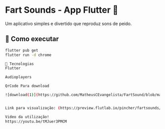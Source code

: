 # Fart Sounds - App Flutter 💨

Um aplicativo simples e divertido que reproduz sons de peido.

## 🚀 Como executar

```bash
flutter pub get
flutter run -d chrome

🔧 Tecnologias
Flutter

Audioplayers

QrCode Para download

![download(1)](https://github.com/MatheusCEvangelista/FartSound/blob/master/download%20(1).png)


Link para visualização: (https://preview.flutlab.io/pincher/fartsounds/)

Video da utilização!
https://youtu.be/tMJuer3PMCM


